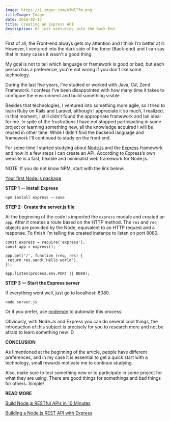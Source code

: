 ```yaml
---
image: https://i.imgur.com/nfwlTfm.png
titleImage: Image
date: 2018-02-17
title: Creating an Express API 
description: Or just venturing into the Back End
---
```


First of all, the Front-end always gets my attention and I think I’m better at it. However, I ventured into the dark side of the force (Back-end) and I can say that in many cases it wasn't a good thing.

My goal is not to tell which language or framework is good or bad, but each person has a preference, you're not wrong if you don't like some technology.

During the last five years, I’ve studied or worked with Java, C#, Zend Framework. I confess I’ve been disappointed with how many time it takes to configure the environment and build something visible.

Besides that technologies, I ventured into something more agile, so I tried to learn Ruby on Rails and Laravel, although I appreciate it so much, I realized, in that moment, I still didn't found the appropriate framework and lan ideal for me. In spite of the frustrations I have not stopped participating in some project or learning something new, all the knowledge acquired I will be reused in other time. While I didn't find the backend language and framework I'll continued to study on the front end.

For some time I started studying about [Node.js](https://nodejs.org/en/) and the [Express](https://expressjs.com/) framework and how in a few steps I can create an API. According to Express’s own website is a fast, flexible and minimalist web framework for Node.js.

NOTE: If you do not know NPM, start with the link below:

[Your first Node.js package](http://nodesource.com/blog/your-first-nodejs-package/)

**STEP 1 — Install Express**

```
npm install express –-save
```

**STEP 2- Create the server.js file**

At the beginning of the code is imported the `express` module and created an `app`. After it creates a route based on the HTTP method. The `res` and `req` objects are provided by the Node, equivalent to an HTTP request and a response. To finish I’m telling the created instance to listen on port 8080.


```
const express = require('express');
const app = express();

app.get('/', function (req, res) {
 return res.send('Hello world');
});

app.listen(process.env.PORT || 8080);
```

**STEP 3 — Start the Express server**

If everything went well, just go to localhost: 8080.


```
node server.js 
```

Or if you prefer, use [nodemon](https://github.com/remy/nodemon) to automate this process.

Obviously, with Node.Js and Express you can do several cool things, the introduction of this subject is precisely for you to research more and not be afraid to learn something new :D

**CONCLUSION**

As I mentioned at the beginning of the article, people have different preferences, and in my case it is essential to get a quick start with a technology, small rewards motivate me to continue studying.

Also, make sure to test something new or to participate in some project for what they are using. There are good things for somethings and bad things for others. Simple!

**READ MORE**

[Build Node.js RESTful APIs in 10 Minutes](https://www.codementor.io/olatundegaruba/nodejs-restful-apis-in-10-minutes-q0sgsfhbd)

[Building a Node.js REST API with Express](https://medium.com/@jeffandersen/building-a-node-js-rest-api-with-express-46b0901f29b6)

